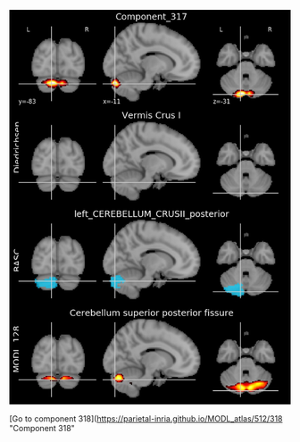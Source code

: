 


![317](preliminary/317.jpg "Component 317")

[Go to component 318](https://parietal-inria.github.io/MODL_atlas/512/318 "Component 318"
